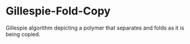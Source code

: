 # Gillespie-Fold-Copy
Gillespie algorithm depicting a polymer that separates and folds as it is being copied.
